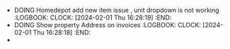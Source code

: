 - DOING Homedepot add new item issue , unit dropdown is not working
  :LOGBOOK:
  CLOCK: [2024-02-01 Thu 16:28:19]
  :END:
- DOING Show property Address on invoices
  :LOGBOOK:
  CLOCK: [2024-02-01 Thu 16:28:18]
  :END:
-